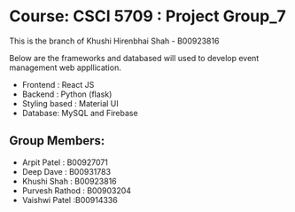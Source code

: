 # Course: CSCI 5709 : Project Group_7

This is the branch of Khushi Hirenbhai Shah - B00923816

Below are the frameworks and databased will used to develop event management web appllication.

- Frontend : React JS
- Backend : Python (flask)
- Styling based : Material UI
- Database: MySQL and Firebase


## Group Members:
- Arpit Patel : B00927071
- Deep Dave : B00931783
- Khushi Shah : B00923816
- Purvesh Rathod : B00903204
- Vaishwi Patel :B00914336




